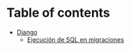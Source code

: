 # Table of contents

* [Django](README.md)
  * [Ejecución de SQL en migraciones](django/ejecucion-de-sql-en-migraciones.md)
